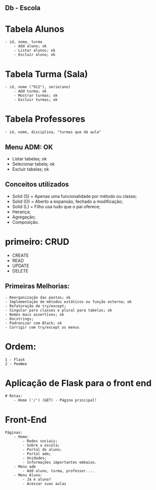 
## Db - Escola
# Tabela Alunos
    - id, nome, turma
        - Add aluno; ok
        - Listar alunos; ok
        - Excluir aluno; ok
# Tabela Turma (Sala)
    - id, nome ("912"), serie(ano)
        - Add turma; ok
        - Mostrar turmas; ok
        - Excluir turmas; ok

# Tabela Professores
    - id, nome, disciplina, "turmas que dá aula"


## Menu ADM: OK
- Listar tabelas; ok
- Selecionar tabela; ok
- Excluir tabelas; ok


## Conceitos utilizados
- Solid (S) = Apenas uma funcionalidade por método ou classe;
- Solid (O) = Aberto a expansão, fechado a modificação;
- Solid (L) = Filho usa tudo que o pai oferece;
- Herança;
- Agregação;
- Composição.


# primeiro: CRUD
- CREATE
- READ
- UPDATE
- DELETE

## Primeiras Melhorias:
    - Reorganização das pastas; ok
    - Implementação de métodos estáticos ou função externa; ok
    - Refatoração de try/except;
    - Singular para classes e plural para tabelas; ok
    - Nomes mais assertivos; ok
    - Docstrings;
    - Padronizar com Black; ok
    - Corrigir com try/except os menus

# Ordem:
    1 - Flask
    2 - PeeWee

    
# Aplicação de Flask para o front end
    # Rotas:
        - Home ('/') (GET) - Página principal!
        

# Front-End
    Páginas:
        - Home: 
            - Redes sociais;
            - Sobre a escola;
            - Portal do aluno;
            - Portal adm;
            - Unidades;
            - Informações importantes embaixo.
        - Menu adm
            - Add aluno, turma, professor....
        - Menu Aluno:
            - Já é aluno?
            - Acessar suas aulas

